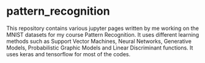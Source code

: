 # pattern_recognition
This repository contains various jupyter pages written by me working on the MNIST datasets for my course Pattern Recognition. It uses different learning methods such as Support Vector Machines, Neural Networks, Generative Models, Probabilistic Graphic Models and Linear Discriminant functions. It uses keras and tensorflow for most of the codes.

